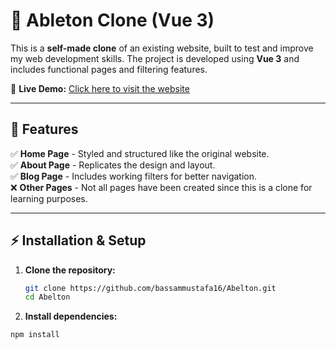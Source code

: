 # 🎵 Ableton Clone (Vue 3)  

This is a **self-made clone** of an existing website, built to test and improve my web development skills. The project is developed using **Vue 3** and includes functional pages and filtering features.  

🔗 **Live Demo:** [Click here to visit the website](https://bassammustafa16.github.io/Abelton/)  

---

## 📌 Features  
✅ **Home Page** - Styled and structured like the original website.  
✅ **About Page** - Replicates the design and layout.  
✅ **Blog Page** - Includes working filters for better navigation.  
❌ **Other Pages** - Not all pages have been created since this is a clone for learning purposes.  

---

## ⚡ Installation & Setup  

1. **Clone the repository:**  
   ```sh
   git clone https://github.com/bassammustafa16/Abelton.git
   cd Abelton
   ```

2. **Install dependencies:**
```sh
npm install
```
